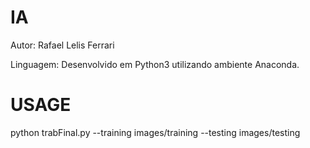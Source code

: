 # IA
Autor: Rafael Lelis Ferrari

Linguagem: Desenvolvido em Python3 utilizando ambiente Anaconda.

# USAGE
python trabFinal.py --training images/training --testing images/testing

